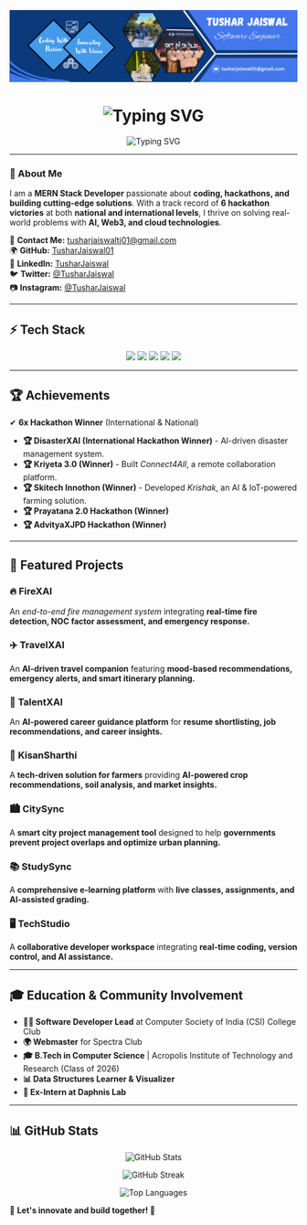 ![Tushar Jaiswal Banner](https://github.com/TusharJaiswal01/Cover_photo/blob/main/Tushar%20Jaiswal%20(2).png)

<h1 align="center">
  <img src="https://readme-typing-svg.herokuapp.com?font=Orbitron&size=45&pause=1000&color=ff5733&center=true&vCenter=true&width=800&lines=%F0%9F%91%8B+Hello%2C+I'm+Tushar+Jaiswal!+%F0%9F%9A%80" alt="Typing SVG" />
</h1>

<p align="center">
  <img src="https://readme-typing-svg.herokuapp.com?font=Fira+Code&pause=1000&color=ff5733&center=true&vCenter=true&width=650&lines=MERN+Stack+Developer;6x+Hackathon+Winner;Building+Impactful+Projects+Globally" alt="Typing SVG" />
</p>

---

### 🚀 About Me
I am a **MERN Stack Developer** passionate about **coding, hackathons, and building cutting-edge solutions**. With a track record of **6 hackathon victories** at both **national and international levels**, I thrive on solving real-world problems with **AI, Web3, and cloud technologies**.

📩 **Contact Me:** tusharjaiswaltj01@gmail.com  
🌍 **GitHub:** [TusharJaiswal01](https://github.com/TusharJaiswal01)  
💼 **LinkedIn:** [TusharJaiswal](https://www.linkedin.com/in/tushar-jaiswal-01/)  
🐦 **Twitter:** [@TusharJaiswal](https://twitter.com/)  
📷 **Instagram:** [@TusharJaiswal](https://instagram.com/)  

---

## ⚡ Tech Stack

<p align="center">
  <img src="https://skillicons.dev/icons?i=java,python,cpp,c" width="100"/>
  <img src="https://skillicons.dev/icons?i=js,ts,html,css" width="100"/>
  <img src="https://skillicons.dev/icons?i=nodejs,express,nextjs,react" width="100"/>
  <img src="https://skillicons.dev/icons?i=mongodb,mysql,git,github" width="100"/>
  <img src="https://skillicons.dev/icons?i=postman,tailwind,bootstrap" width="100"/>
</p>

---

## 🏆 Achievements

✔ **6x Hackathon Winner** (International & National)
- **🏆 DisasterXAI (International Hackathon Winner)** - AI-driven disaster management system.
- **🏆 Kriyeta 3.0 (Winner)** - Built *Connect4All*, a remote collaboration platform.
- **🏆 Skitech Innothon (Winner)** - Developed *Krishak*, an AI & IoT-powered farming solution.
- **🏆 Prayatana 2.0 Hackathon (Winner)**
- **🏆 AdvityaXJPD Hackathon (Winner)**

---

## 📂 Featured Projects

### 🔥 **FireXAI**
An *end-to-end fire management system* integrating **real-time fire detection, NOC factor assessment, and emergency response.**

### ✈️ **TravelXAI**
An **AI-driven travel companion** featuring **mood-based recommendations, emergency alerts, and smart itinerary planning.**

### 🎯 **TalentXAI**
An **AI-powered career guidance platform** for **resume shortlisting, job recommendations, and career insights.**

### 🌾 **KisanSharthi**
A **tech-driven solution for farmers** providing **AI-powered crop recommendations, soil analysis, and market insights.**

### 🏙️ **CitySync**
A **smart city project management tool** designed to help **governments prevent project overlaps and optimize urban planning.**

### 📚 **StudySync**
A **comprehensive e-learning platform** with **live classes, assignments, and AI-assisted grading.**

### 🖥️ **TechStudio**
A **collaborative developer workspace** integrating **real-time coding, version control, and AI assistance.**

---

## 🎓 Education & Community Involvement

- **👨‍💻 Software Developer Lead** at Computer Society of India (CSI) College Club  
- **🌍 Webmaster** for Spectra Club  
- **🎓 B.Tech in Computer Science** | Acropolis Institute of Technology and Research (Class of 2026)  
- **📊 Data Structures Learner & Visualizer**  
- **💼 Ex-Intern at Daphnis Lab**  

---

## 📊 GitHub Stats
<p align="center">
  <img src="https://github-readme-stats.vercel.app/api?username=TusharJaiswal01&show_icons=true&theme=radical&count_private=true&include_all_commits=true" alt="GitHub Stats" />
</p>

<p align="center">
  <img src="https://github-readme-streak-stats.herokuapp.com/?user=TusharJaiswal01&theme=radical" alt="GitHub Streak" />
</p>

<p align="center">
  <img src="https://github-readme-stats.vercel.app/api/top-langs/?username=TusharJaiswal01&layout=compact&theme=radical" alt="Top Languages" />
</p>

📌 **Let's innovate and build together! 🚀**
